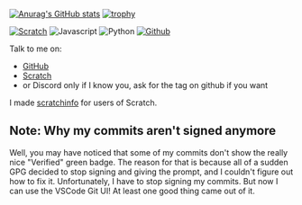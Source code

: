 [![Anurag's GitHub stats](https://github-readme-stats.vercel.app/api?username=webdev03)](https://github.com/anuraghazra/github-readme-stats)
[![trophy](https://github-profile-trophy.vercel.app/?username=webdev03&theme=dracula&no-bg=true)](https://github.com/ryo-ma/github-profile-trophy)

[![Scratch](https://img.shields.io/badge/Scratch-gray?logo=scratch&style=for-the-badge)](https://scratch.mit.edu/users/god286) ![Javascript](https://img.shields.io/badge/Javascript-gray?logo=javascript&style=for-the-badge) ![Python](https://img.shields.io/badge/Python-gray?logo=python&style=for-the-badge) [![Github](https://img.shields.io/badge/Github-gray?logo=github&style=for-the-badge)](https://github.com/webdev03)

Talk to me on:
* [GitHub](https://github.com/webdev03/webdev03/discussions)
* [Scratch](https://scratch.mit.edu/users/god286)
* or Discord only if I know you, ask for the tag on github if you want

I made [scratchinfo](https://github.com/webdev03/scratchinfo/) for users of Scratch.

## Note: Why my commits aren't signed anymore
Well, you may have noticed that some of my commits don't show the really nice "Verified" green badge. The reason for that is because all of a sudden GPG decided to stop signing and giving the prompt, and I couldn't figure out how to fix it. Unfortunately, I have to stop signing my commits. But now I can use the VSCode Git UI! At least one good thing came out of it.

